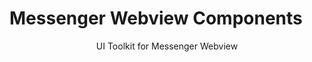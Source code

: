 Messenger Webview Components
============================	

<p align="center">
  UI Toolkit for Messenger Webview
</p>